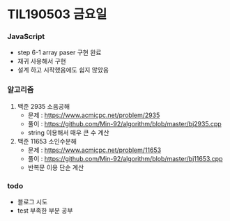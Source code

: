 # TIL190503 금요일

### JavaScript

- step 6-1 array paser 구현 완료
- 재귀 사용해서 구현
- 설계 하고 시작했음에도 쉽지 않았음

### 알고리즘

1. 백준 2935 소음공해
   - 문제 : <https://www.acmicpc.net/problem/2935>
   - 풀이 : <https://github.com/Min-92/algorithm/blob/master/bj2935.cpp>
   - string 이용해서 매우 큰 수 계산
2. 백준 11653 소인수분해
   - 문제 : <https://www.acmicpc.net/problem/11653>
   - 풀이 : <https://github.com/Min-92/algorithm/blob/master/bj11653.cpp>
   - 반복문 이용 단순 계산



### todo

- 블로그 시도
- test 부족한 부분 공부